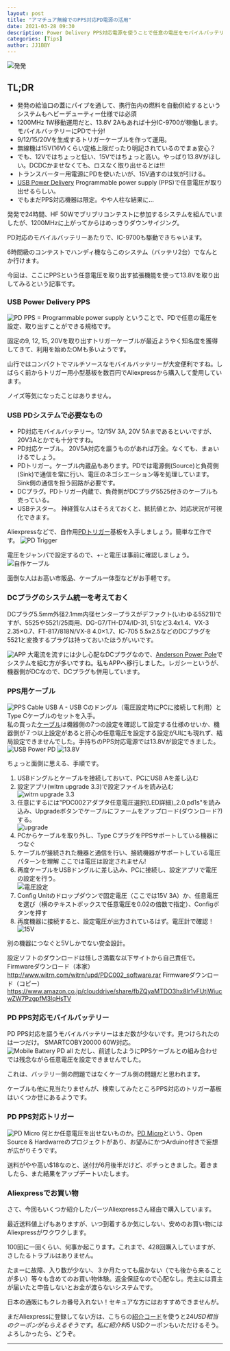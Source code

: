 ```yaml
---
layout: post
title: "アマチュア無線でのPPS対応PD電源の活用"
date: 2021-03-28 09:30
description: Power Delivery PPS対応電源を使うことで任意の電圧をモバイルバッテリーから生成して運用に利用する
categories: [Tips]
author: JJ1BBY
---
```

![発発](https://user-images.githubusercontent.com/79028771/112736878-660f9e80-8f99-11eb-9a71-7b9f2cb3a586.jpg)

## TL;DR
* 発発の給油口の蓋にパイプを通して、携行缶内の燃料を自動供給するというシステムもヘビーデューティー仕様では必須
* 1200MHz 1W移動運用だと、13.8V 2Aもあれば十分IC-9700が稼働します。モバイルバッテリーにPDで十分!
* 9/12/15/20Vを生成するトリガーケーブルを作って運用。
* 無線機は15V(16V)くらい定格上限だったり明記されているのでまぁ安心？
* でも、12Vではちょっと低い、15Vではちょっと高い。やっぱり13.8Vがほしい。DCDCかませなくても、ロスなく取り出せるとは!!!
* トランスバーター用電源にPDを使いたいが、15V通すのは気が引ける。
* [USB Power Delivery](https://www.usb.org/document-library/usb-power-delivery) Programmable power supply (PPS)で任意電圧が取り出せるらしい。
* でもまだPPS対応機器は限定。やや人柱な結果に...   

発発で24時間、HF 50Wでブリブリコンテストに参加するシステムを組んでいましたが、1200MHzに上がってからはめっきりダウンサイジング。  

PD対応のモバイルバッテリーあたりで、IC-9700も駆動できちゃいます。  

6時間級のコンテストでハンディ機ならこのシステム（バッテリ2台）でなんとか行けます。  

今回は、ここにPPSという任意電圧を取り出す拡張機能を使って13.8Vを取り出してみるという記事です。  


### USB Power Delivery PPS
![PD](https://user-images.githubusercontent.com/79028771/112736872-598b4600-8f99-11eb-92c8-6e1fb4d866c7.png)
PPS = Programmable power supply ということで、PDで任意の電圧を設定、取り出すことができる規格です。  

固定の9, 12, 15, 20Vを取り出すトリガーケーブルが最近ようやく知名度を獲得してきて、利用を始めたOMも多いようです。  

山行ではコンパクトでマルチソースなモバイルバッテリーが大変便利ですね。しばらく前からトリガー用小型基板を数百円でAliexpressから購入して愛用しています。  

ノイズ等気になったことはありません。  


### USB PDシステムで必要なもの
* PD対応モバイルバッテリー。12/15V 3A, 20V 5Aまであるといいですが、20V3Aとかでも十分ですね。  
* PD対応ケーブル。 20V5A対応を謳うものがあれば万全。なくても、まぁいけるでしょう。  
* PDトリガー。ケーブル内蔵品もあります。PDでは電源側(Source)と負荷側(Sink)で通信を常に行い、電圧のネゴシエーション等を処理しています。Sink側の通信を担う回路が必要です。  
* DCプラグ。PDトリガー内蔵で、負荷側がDCプラグ5525付きのケーブルも売っている。  
* USBテスター。 神経質な人はそろえておくと、抵抗値とか、対応状況が可視化できます。  

Aliexpressなどで、自作用[PDトリガー](https://ja.aliexpress.com/item/4000460866867.html?spm=a2g0o.productlist.0.0.676754f50iC13k&algo_pvid=e1391d28-af44-468a-8f44-e2e7bd828006&algo_expid=e1391d28-af44-468a-8f44-e2e7bd828006-5&btsid=0b0a556b16168862676057846ec7c0&ws_ab_test=searchweb0_0,searchweb201602_,searchweb201603_)基板を入手しましょう。簡単な工作です。
![PD Trigger](https://user-images.githubusercontent.com/79028771/112738165-b1c74580-8fa3-11eb-995c-d3492dd9b51a.JPG)  

電圧をジャンパで設定するので、+-と電圧は事前に確認しましょう。  
![自作ケーブル](https://user-images.githubusercontent.com/79028771/112738162-af64eb80-8fa3-11eb-8228-ffb139d21372.jpg)


面倒な人はお高い市販品、ケーブル一体型などがお手軽です。


### DCプラグのシステム統一を考えておく
DCプラグ5.5mm外径2.1mm内径センタープラスがデファクト(いわゆる5521))ですが、5525や5521/25両用、DG-G7/TH-D74/ID-31, 51など3.4x1.4、VX-3 2.35×0.7、FT-817/818N/VX-8 4.0×1.7、IC-705 5.5x2.5などのDCプラグを5521と変換するプラグは持っておいたほうがいいです。  

![APP](https://user-images.githubusercontent.com/79028771/112737542-a0c80580-8f9e-11eb-9d3e-f67bd0fe0396.png)
大電流を流すには少し心配なDCプラグなので、[Anderson Power Pole](https://www.andersonpower.com/us/en/resources/PowerPoleResourcesPage.html)でシステムを組む方が多いですね。私もAPPへ移行しました。レガシーというが、機器側がDCなので、DCプラグも併用しています。  


### PPS用ケーブル
![PPS Cable](https://user-images.githubusercontent.com/79028771/112736913-c1da2780-8f99-11eb-8da3-95d13ce50cdd.jpg)
USB A - USB Cのドングル（電圧設定時にPCに接続して利用）とType Cケーブルのセットを入手。  
私の買った[ケーブル](https://ja.aliexpress.com/item/4000382210098.html?spm=a2g0s.9042311.0.0.3c544c4dCqFbdf)は機器側の7つの設定を確認して設定する仕様のせいか、機器側が７つ以上設定があると肝心の任意電圧を設定する設定がUIにも現れず、結局設定できませんでした。手持ちのPPS対応電源では13.8Vが設定できました。  
![USB Power PD](https://user-images.githubusercontent.com/79028771/112736914-c3a3eb00-8f99-11eb-8aba-744ba6132e99.jpg)
![13.8V](https://user-images.githubusercontent.com/79028771/112736917-c56dae80-8f99-11eb-8075-8c87927b41c0.jpg)


ちょっと面倒に思える、手順です。
1. USBドングルとケーブルを接続しておいて、PCにUSB Aを差し込む
2. 設定アプリ(witrn upgrade 3.3)で設定ファイルを読み込む  
![witrn upgrade 3.3](https://user-images.githubusercontent.com/79028771/112737768-4760d600-8fa0-11eb-99b7-cb58b1bfa9ac.png)  
3. 任意にするには"PDC002アダプタ任意電圧選択(LED詳細)_2.0.pd1s"を読み込み、Upgradeボタンでケーブルにファームをアップロード(ダウンロード?)する。  
![upgrade](https://user-images.githubusercontent.com/79028771/112737810-8858ea80-8fa0-11eb-8aa6-c1f0176383a0.png)
4. PCからケーブルを取り外し、Type CプラグをPPSサポートしている機器につなぐ
5. ケーブルが接続された機器と通信を行い、接続機器がサポートしている電圧パターンを理解
ここでは電圧は設定されません!
6. 再度ケーブルをUSBドングルに差し込み、PCに接続し、設定アプリで電圧の設定を行う。  
![電圧設定](https://user-images.githubusercontent.com/79028771/112737853-07e6b980-8fa1-11eb-842c-4012bd91ec78.png)
7. Config Unitのドロップダウンで固定電圧（ここでは15V 3A）か、任意電圧を選び（横のテキストボックスで任意電圧を0.02の倍数で指定）、Configボタンを押す
8. 再度機器に接続すると、設定電圧が出力されているはず。電圧計で確認！
![15V](https://user-images.githubusercontent.com/79028771/112736916-c43c8180-8f99-11eb-9fce-7ff9f31f67a3.jpg)  

別の機器につなぐと5Vしかでない安全設計。  

設定ソフトのダウンロードは怪しさ満載な以下サイトから自己責任で。
Firmwareダウンロード（本家）
http://www.witrn.com/witrn/upd/PDC002_software.rar
Firmwareダウンロード（コピー）
https://www.amazon.co.jp/clouddrive/share/fbZQyaMTDO3hx8Ir1vFUtjWiucwZW7PzgpfM3IqHsTV


### PD PPS対応モバイルバッテリー
PD PPS対応を謳うモバイルバッテリーはまだ数が少ないです。見つけられたのは一つだけ。
SMARTCOBY20000 60W対応。  
![Mobile Battery PD all](https://user-images.githubusercontent.com/79028771/112736919-c69edb80-8f99-11eb-9c67-2ace6bbb34ca.jpg)
ただし、前述したようにPPSケーブルとの組み合わせでは残念ながら任意電圧を設定できませんでした。  

これは、バッテリー側の問題ではなくケーブル側の問題だと思われます。  

ケーブルも他に見当たりませんが、検索してみたところPPS対応のトリガー基板はいくつか世にあるようです。  

### PD PPS対応トリガー
![PD Micro](https://user-images.githubusercontent.com/79028771/112738284-dff95500-8fa4-11eb-9f22-80e42a37b058.png)
何とか任意電圧を出せないものか。[PD Micro](https://www.crowdsupply.com/ryan-ma/pd-micro)という、Open Source & Hardwarreのプロジェクトがあり、お望みにかつArduino付きで妄想が広がりそうです。  

送料がやや高い$18なのと、送付が6月後半だけど、ポチっときました。着きましたら、また結果をアップデートいたします。  


### Aliexpressでお買い物
さて、今回もいくつか紹介したパーツAliexpressさん経由で購入しています。  

最近送料値上げもありますが、いつ到着するか気にしない、安めのお買い物にはAliexpressがワクワクします。  

100回に一回くらい、何事か起こります。これまで、428回購入していますが、さしたるトラブルはありません。  

たまーに故障、入り数が少ない、３か月たっても届かない（でも後から来ることが多い）等々も含めてのお買い物体験。返金保証なので心配なし。売主には買主が届いたと申告しないとお金が渡らないシステムです。  

日本の通販にもクレカ番号入れない！セキュアな方にはおすすめできませんが。  

まだAliexpressに登録してない方は、こちらの[紹介コード](https://a.aliexpress.com/_mtFaoNp)を使うと$24 USD相当のクーポンがもらえるそうです。私に紹介料$5 USDクーポンもいただけるそう。よろしかったら、どうぞ。


---

<script src="https://utteranc.es/client.js"
        repo="JJ1BBY/JJ1BBY.github.io"
        issue-term="pathname"
        theme="github-light"
        crossorigin="anonymous"
        async>
</script>
